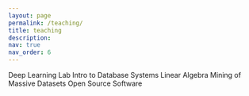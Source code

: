 ```yaml
---
layout: page
permalink: /teaching/
title: teaching
description: 
nav: true
nav_order: 6
---
```


Deep Learning Lab
Intro to Database Systems
Linear Algebra
Mining of Massive Datasets
Open Source Software

